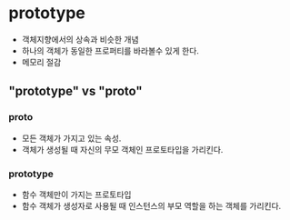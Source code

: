 # prototype

- 객체지향에서의 상속과 비슷한 개념
- 하나의 객체가 동일한 프로퍼티를 바라볼수 있게 한다.
- 메모리 절감

## "prototype" vs "__proto__"

### __proto__

- 모든 객체가 가지고 있는 속성.
- 객체가 생성될 때 자신의 무모 객체인 프로토타입을 가리킨다.

### prototype

- 함수 객체만이 가지는 프로토타입
- 함수 객체가 생성자로 사용될 때 인스턴스의 부모 역할을 하는 객체를 가리킨다.
